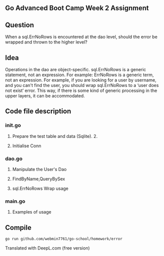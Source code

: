 ## Go Advanced Boot Camp Week 2 Assignment

## Question

 When a sql.ErrNoRows is encountered at the dao level, should the error be wrapped and thrown to the higher level?

## Idea

Operations in the dao are object-specific. sql.ErrNoRows is a generic statement, not an expression.
For example:
ErrNoRows is a generic term, not an expression. For example, if you are looking for a user by username, and you can't find the user, you should wrap sql.ErrNoRows to a ‘user does not exist’ error.
This way, if there is some kind of generic processing in the upper layers, it can be accommodated.

## Code file description

### init.go

1. Prepare the test table and data (Sqlite). 2.

2. Initialise Conn

### dao.go

1. Manipulate the User's Dao

2. FindByName,QueryBySex

3. sql.ErrNoRows Wrap usage

### main.go

1. Examples of usage

## Compile

`go run github.com/webmin7761/go-school/homework/error`

Translated with DeepL.com (free version)
